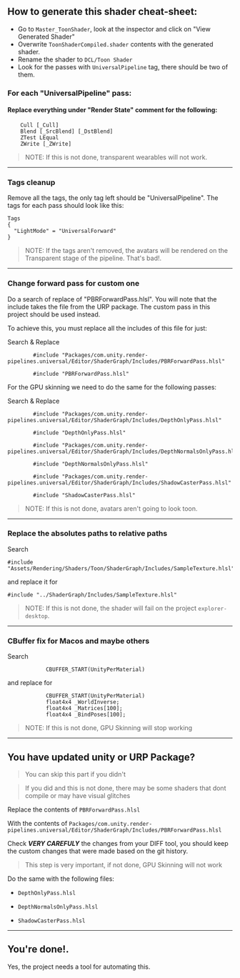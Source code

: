 ## How to generate this shader cheat-sheet:

- Go to `Master_ToonShader`, look at the inspector and click on "View Generated Shader"
- Overwrite `ToonShaderCompiled.shader` contents with the generated shader.
- Rename the shader to `DCL/Toon Shader`
- Look for the passes with `UniversalPipeline` tag, there should be two of them.

### For each "UniversalPipeline" pass:

#### Replace everything under "Render State" comment for the following:

```
    Cull [_Cull]
    Blend [_SrcBlend] [_DstBlend]
    ZTest LEqual
    ZWrite [_ZWrite]
```

> NOTE: If this is not done, transparent wearables will not work.
---
### Tags cleanup

Remove all the tags, the only tag left should be "UniversalPipeline". The tags for each pass should look like this:

```
Tags
{
  "LightMode" = "UniversalForward"
}
```

> NOTE: If the tags aren't removed, the avatars will be rendered on the Transparent stage of the pipeline. That's bad!.
---
### Change forward pass for custom one

Do a search of replace of "PBRForwardPass.hlsl". You will note that the include takes the file from the URP package. The
custom pass in this project should be used instead.

To achieve this, you must replace all the includes of this file for just:

Search & Replace
```
        #include "Packages/com.unity.render-pipelines.universal/Editor/ShaderGraph/Includes/PBRForwardPass.hlsl"

        #include "PBRForwardPass.hlsl"
```
        

For the GPU skinning we need to do the same for the following passes:

Search & Replace
```
        #include "Packages/com.unity.render-pipelines.universal/Editor/ShaderGraph/Includes/DepthOnlyPass.hlsl"
        
        #include "DepthOnlyPass.hlsl"
```

```
        #include "Packages/com.unity.render-pipelines.universal/Editor/ShaderGraph/Includes/DepthNormalsOnlyPass.hlsl"

        #include "DepthNormalsOnlyPass.hlsl"
```

```
        #include "Packages/com.unity.render-pipelines.universal/Editor/ShaderGraph/Includes/ShadowCasterPass.hlsl"

        #include "ShadowCasterPass.hlsl"
```

> NOTE: If this is not done, avatars aren't going to look toon.
---
### Replace the absolutes paths to relative paths

Search
```
#include "Assets/Rendering/Shaders/Toon/ShaderGraph/Includes/SampleTexture.hlsl"
```

and replace it for

```
#include "../ShaderGraph/Includes/SampleTexture.hlsl"
```

> NOTE: If this is not done, the shader will fail on the project `explorer-desktop`.

---
### CBuffer fix for Macos and maybe others

Search
```
            CBUFFER_START(UnityPerMaterial)
```
and replace for
```
            CBUFFER_START(UnityPerMaterial)
            float4x4 _WorldInverse;
            float4x4 _Matrices[100];
            float4x4 _BindPoses[100];
```
> NOTE: If this is not done, GPU Skinning will stop working
---
## You have updated unity or URP Package?

> You can skip this part if you didn't

> If you did and this is not done, there may be some shaders that dont compile or may have visual glitches

Replace the contents of `PBRForwardPass.hlsl`

With the contents of `Packages/com.unity.render-pipelines.universal/Editor/ShaderGraph/Includes/PBRForwardPass.hlsl`

Check **_VERY CAREFULY_** the changes from your DIFF tool, you should keep the custom changes that were made based on the git history.

> This step is very important, if not done, GPU Skinning will not work

Do the same with the following files:

- `DepthOnlyPass.hlsl`

- `DepthNormalsOnlyPass.hlsl`

- `ShadowCasterPass.hlsl`

---
## You're done!.

Yes, the project needs a tool for automating this.  
